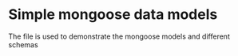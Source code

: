 # Simple mongoose data models 
The file is used to demonstrate the mongoose models and different schemas
